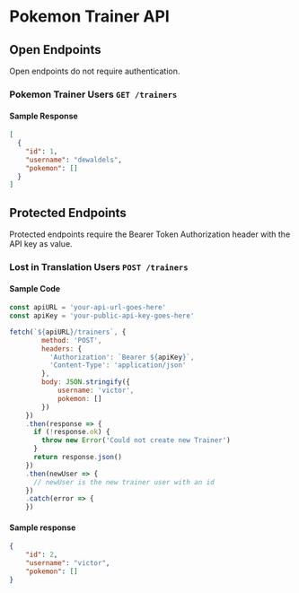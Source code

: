 # Pokemon Trainer API

## Open Endpoints
Open endpoints do not require authentication.

### Pokemon Trainer Users `GET /trainers`
#### Sample Response
```json
[
  {
    "id": 1,
    "username": "dewaldels",
    "pokemon": []
  }
]
```

## Protected Endpoints

Protected endpoints require the Bearer Token Authorization header with the API key as value.

### Lost in Translation Users `POST /trainers`

#### Sample Code
```javascript
const apiURL = 'your-api-url-goes-here'
const apiKey = 'your-public-api-key-goes-here'

fetch(`${apiURL}/trainers`, {
        method: 'POST',
        headers: {
          'Authorization': `Bearer ${apiKey}`,
          'Content-Type': 'application/json'
        },
        body: JSON.stringify({ 
            username: 'victor',
            pokemon: [] 
        })
    })
    .then(response => {
      if (!response.ok) {
        throw new Error('Could not create new Trainer')
      }
      return response.json()
    })
    .then(newUser => {
      // newUser is the new trainer user with an id
    })
    .catch(error => {
    })
```

#### Sample response
```json
{
    "id": 2,
    "username": "victor",
    "pokemon": []
}
```